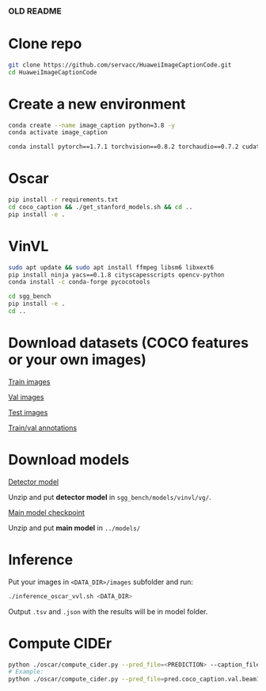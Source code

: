 ### OLD README

# Clone repo
```bash
git clone https://github.com/servacc/HuaweiImageCaptionCode.git
cd HuaweiImageCaptionCode
```

# Create a new environment
```bash
conda create --name image_caption python=3.8 -y
conda activate image_caption

conda install pytorch==1.7.1 torchvision==0.8.2 torchaudio==0.7.2 cudatoolkit=10.1 -c pytorch -y
```

# Oscar
```bash
pip install -r requirements.txt
cd coco_caption && ./get_stanford_models.sh && cd ..
pip install -e .
```

# VinVL
```bash
sudo apt update && sudo apt install ffmpeg libsm6 libxext6
pip install ninja yacs==0.1.8 cityscapesscripts opencv-python
conda install -c conda-forge pycocotools

cd sgg_bench
pip install -e .
cd ..
```

# Download datasets (COCO features or your own images)

[Train images](http://images.cocodataset.org/zips/train2014.zip)

[Val images](http://images.cocodataset.org/zips/val2014.zip)

[Test images](http://images.cocodataset.org/zips/test2014.zip)

[Train/val annotations](http://images.cocodataset.org/annotations/annotations_trainval2014.zip)

# Download models

[Detector model](https://drive.google.com/file/d/11YdV_4yLx3W0oKDFgk0yzAd-bP2fY-EZ/view?usp=sharing)

Unzip and put **detector model** in ```sgg_bench/models/vinvl/vg/```.

[Main model checkpoint](https://drive.google.com/file/d/1Pu5wY84h5b3-jSLd2wLTmjvh3tqQS796/view?usp=sharing)

Unzip and put **main model** in ```../models/```

# Inference

Put your images in ```<DATA_DIR>/images``` subfolder and run:

```bash
./inference_oscar_vvl.sh <DATA_DIR>
```

Output ```.tsv``` and ```.json``` with the results will be in model folder.

# Compute CIDEr

```bash
python ./oscar/compute_cider.py --pred_file=<PREDICTION> --caption_file=<ORIG_CAPTIONS>
# Example:
python ./oscar/compute_cider.py --pred_file=pred.coco_caption.val.beam1.max20.odlabels_coco_format.json --caption_file=val_caption_coco_format.json
```
